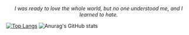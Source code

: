 <p align = "center"><i> I was ready to love the whole world, but no one understood me, and I learned to hate.</i></p>



 <p align = "center">
  
 [![Top Langs](https://github-readme-stats.vercel.app/api/top-langs/?username=CristianBudeanu&layout=compact&theme=dark&show_icons=true)](https://github.com/anuraghazra/github-readme-stats)
 ![Anurag's GitHub stats](https://github-readme-stats.vercel.app/api?username=CristianBudeanu&theme=dark&show_icons=true)
  
</p>
